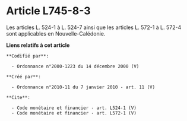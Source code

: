 # Article L745-8-3

Les articles L. 524-1 à L. 524-7 ainsi que les articles L. 572-1 à L. 572-4 sont applicables en Nouvelle-Calédonie.

**Liens relatifs à cet article**

	**Codifié par**:

	  - Ordonnance n°2000-1223 du 14 décembre 2000 (V)

	**Créé par**:

	  - Ordonnance n°2010-11 du 7 janvier 2010 - art. 11 (V)

	**Cite**:

	  - Code monétaire et financier - art. L524-1 (V)
	  - Code monétaire et financier - art. L572-1 (V)
